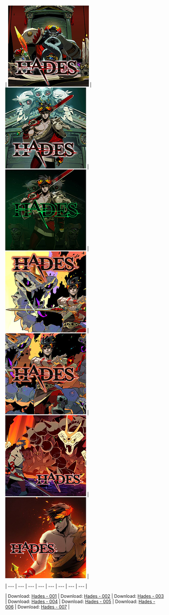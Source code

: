 <!--hades-->

| ![Hades - 001](/icon/preview/h/hades-icon-001-[0100535012974000].jpg) 
| ![Hades - 002](/icon/preview/h/hades-icon-002-[0100535012974000].jpg) 
| ![Hades - 003](/icon/preview/h/hades-icon-003-[0100535012974000].jpg) 
| ![Hades - 004](/icon/preview/h/hades-icon-004-[0100535012974000].jpg) 
| ![Hades - 005](/icon/preview/h/hades-icon-005-[0100535012974000].jpg) 
| ![Hades - 006](/icon/preview/h/hades-icon-006-[0100535012974000].jpg) 
| ![Hades - 007](/icon/preview/h/hades-icon-007-[0100535012974000].jpg) |

| --- | --- | --- | --- | --- | --- | --- | --- |
 
| Download: [Hades - 001](../../../raw/main/icon/zip/hades-icon-001-[0100535012974000].zip) | Download: [Hades - 002](../../../raw/main/icon/zip/hades-icon-002-[0100535012974000].zip) | Download: [Hades - 003](../../../raw/main/icon/zip/hades-icon-003-[0100535012974000].zip) | Download: [Hades - 004](../../../raw/main/icon/zip/hades-icon-004-[0100535012974000].zip) | Download: [Hades - 005](../../../raw/main/icon/zip/hades-icon-005-[0100535012974000].zip) | Download: [Hades - 006](../../../raw/main/icon/zip/hades-icon-006-[0100535012974000].zip) | Download: [Hades - 007](../../../raw/main/icon/zip/hades-icon-007-[0100535012974000].zip) |

